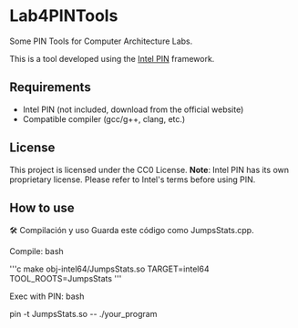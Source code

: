 # Lab4PINTools
Some PIN Tools for Computer Architecture Labs.

This is a tool developed using the [Intel PIN](https://www.intel.com/content/www/us/en/developer/tools/pin.html) framework.

## Requirements

- Intel PIN (not included, download from the official website)
- Compatible compiler (gcc/g++, clang, etc.)

## License

This project is licensed under the CC0 License.
**Note**: Intel PIN has its own proprietary license. Please refer to Intel's terms before using PIN.


## How to use

🛠️ Compilación y uso
Guarda este código como JumpsStats.cpp.

Compile:
bash

'''c
make obj-intel64/JumpsStats.so TARGET=intel64 TOOL_ROOTS=JumpsStats
'''

Exec with PIN:
bash

pin -t JumpsStats.so -- ./your_program
